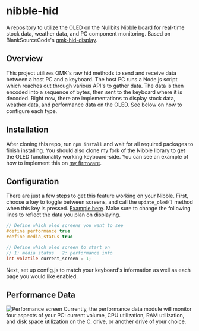 # nibble-hid

A repository to utilize the OLED on the Nullbits Nibble board for real-time stock data, weather data, and PC component monitoring. Based on BlankSourceCode's [qmk-hid-display](https://github.com/BlankSourceCode/qmk-hid-display).

## Overview

This project utilizes QMK's raw hid methods to send and receive data between a host PC and a keyboard. The host PC runs a Node.js script which reaches out through various API's to gather data. The data is then encoded into a sequence of bytes, then sent to the keyboard where it is decoded. Right now, there are implementations to display stock data, weather data, and performance data on the OLED. See below on how to configure each type.

## Installation

After cloning this repo, run `npm install` and wait for all required packages to finish installing. You should also clone my fork of the Nibble library to get the OLED functionality working keyboard-side. You can see an example of how to implement this on [my firmware](https://github.com/microsockss/nibble-qmk-hid).

## Configuration

There are just a few steps to get this feature working on your Nibble. First, choose a key to toggle between screens, and call the `update_oled()` method when this key is pressed. [Example here](https://github.com/microsockss/nibble/blob/master/keymaps/microsockss/keymap.c). Make sure to change the following lines to reflect the data you plan on displaying.

```c
// Define which oled screens you want to see
#define performance true
#define media_status true

// Define which oled screen to start on
// 1: media status   2: performance info
int volatile current_screen = 1;
```

Next, set up config.js to match your keyboard's information as well as each page you would like enabled.

## Performance Data

![Performance screen](./img/performance.jpg)
Currently, the performance data module will monitor four aspects of your PC: current volume, CPU utilization, RAM utilization, and disk space utilization on the C: drive, or another drive of your choice.

